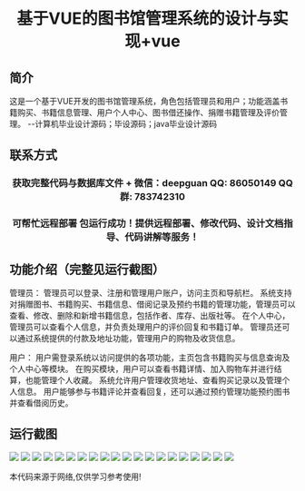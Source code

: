 <p><h1 align="center">基于VUE的图书馆管理系统的设计与实现+vue</h1></p>

## 简介
这是一个基于VUE开发的图书馆管理系统，角色包括管理员和用户；功能涵盖书籍购买、书籍信息管理、用户个人中心、图书借还操作、捐赠书籍管理及评价管理。    --计算机毕业设计源码；毕设源码；java毕业设计源码


## 联系方式
<p><h3 align="center">获取完整代码与数据库文件 + 微信：deepguan QQ: 86050149 QQ群: 783742310</h3></p>
<p><h3 align="center">可帮忙远程部署 包运行成功！提供远程部署、修改代码、设计文档指导、代码讲解等服务！</h3></p>

## 功能介绍（完整见运行截图）
管理员： 管理员可以登录、注册和管理用户账户，访问主页和导航栏。 系统支持对捐赠图书、书籍购买、书籍信息、借阅记录及预约书籍的管理功能，管理员可以查看、修改、删除和新增书籍信息，包括作者、库存、出版社等。 在个人中心，管理员可以查看个人信息，并负责处理用户的评价回复和书籍订单。 管理员还可以通过系统提供的付款及地址功能，管理用户的购物及收货信息。

用户： 用户需登录系统以访问提供的各项功能，主页包含书籍购买与信息查询及个人中心等模块。 在购买模块，用户可以查看书籍详情、加入购物车并进行结算，也能管理个人收藏。 系统允许用户管理收货地址、查看购买记录以及管理个人信息。 用户能够参与书籍评论并查看回复，还可以通过预约管理功能预约图书并查看借阅历史。


## 运行截图
![](img/001.jpg)
![](img/002.jpg)
![](img/003.jpg)
![](img/004.jpg)
![](img/005.jpg)
![](img/006.jpg)
![](img/007.jpg)
![](img/008.jpg)
![](img/009.jpg)
![](img/010.jpg)
![](img/011.jpg)
![](img/012.jpg)
![](img/013.jpg)
![](img/014.jpg)
![](img/015.jpg)
![](img/016.jpg)
![](img/017.jpg)
![](img/018.jpg)
![](img/019.jpg)
![](img/020.jpg)

<p>本代码来源于网络,仅供学习参考使用!</p>
